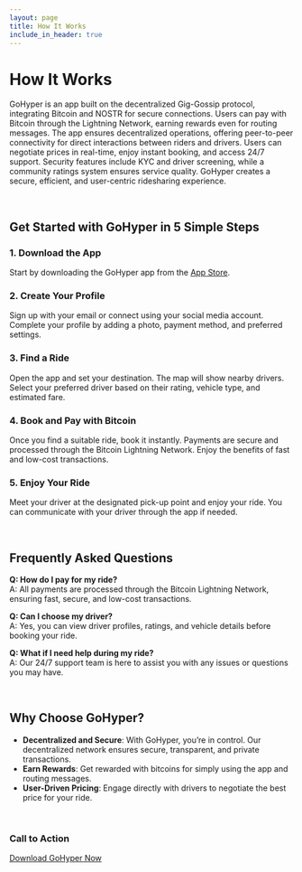 ```yaml
---
layout: page
title: How It Works
include_in_header: true
---
```


# How It Works
GoHyper is an app built on the decentralized Gig-Gossip protocol, integrating Bitcoin and NOSTR for secure connections. Users can pay with Bitcoin through the Lightning Network, earning rewards even for routing messages. The app ensures decentralized operations, offering peer-to-peer connectivity for direct interactions between riders and drivers. Users can negotiate prices in real-time, enjoy instant booking, and access 24/7 support. Security features include KYC and driver screening, while a community ratings system ensures service quality. GoHyper creates a secure, efficient, and user-centric ridesharing experience.

<br>

## Get Started with GoHyper in 5 Simple Steps

### 1. Download the App

Start by downloading the GoHyper app from the [App Store](#).

### 2. Create Your Profile

Sign up with your email or connect using your social media account. Complete your profile by adding a photo, payment method, and preferred settings.

### 3. Find a Ride

Open the app and set your destination. The map will show nearby drivers. Select your preferred driver based on their rating, vehicle type, and estimated fare.

### 4. Book and Pay with Bitcoin

Once you find a suitable ride, book it instantly. Payments are secure and processed through the Bitcoin Lightning Network. Enjoy the benefits of fast and low-cost transactions.

### 5. Enjoy Your Ride

Meet your driver at the designated pick-up point and enjoy your ride. You can communicate with your driver through the app if needed.

<br>

## Frequently Asked Questions

**Q: How do I pay for my ride?**  
A: All payments are processed through the Bitcoin Lightning Network, ensuring fast, secure, and low-cost transactions.

**Q: Can I choose my driver?**  
A: Yes, you can view driver profiles, ratings, and vehicle details before booking your ride.

**Q: What if I need help during my ride?**  
A: Our 24/7 support team is here to assist you with any issues or questions you may have.

<br>

## Why Choose GoHyper?

- **Decentralized and Secure**: With GoHyper, you’re in control. Our decentralized network ensures secure, transparent, and private transactions.
- **Earn Rewards**: Get rewarded with bitcoins for simply using the app and routing messages.
- **User-Driven Pricing**: Engage directly with drivers to negotiate the best price for your ride.

<br>

### Call to Action

[Download GoHyper Now](#)

